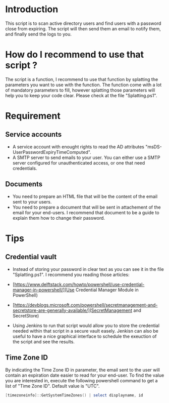 # Introduction

This script is to scan active directory users and find users with a password close from expiring.
The script will then send them an email to notify them, and finally send the logs to you.

# How do I recommend to use that script ?

The script is a function, I recommend to use that function by splatting the parameters you want to use with the function.
The function come with a lot of mandatory parameters to fill, however splatting those parameters will help you to keep your code clear.
Please check at the file "Splatting.ps1".


# Requirement

## Service accounts

* A service account with enought rights to read the AD attributes "msDS-UserPasswordExpiryTimeComputed".
* A SMTP server to send emails to your user. You can either use a SMTP server configured for unauthenticated access, or one that need credentials.

## Documents

* You need to prepare an HTML file that will be the content of the email sent to your users.
* You need to prepare a document that will be sent in attachement of the email for your end-users. I recommend that document to be a guide to explain them how to change their password.


# Tips 

## Credential vault

* Instead of storing your password in clear text as you can see it in the file "Splatting.ps1". I recommend you reading those articles:
*  [https://www.delftstack.com/howto/powershell/use-credential-manager-in-powershell/](Use Credential Manager Module in PowerShell)
*  [https://devblogs.microsoft.com/powershell/secretmanagement-and-secretstore-are-generally-available/](SecretManagement and SecretStore)

* Using Jenkins to run that script would allow you to store the credential needed within that script in a secure vault easely. Jenkisn can also be useful to have a nice graphical interface to schedule the exeuction of the script and see the results.

## Time Zone ID 

By indicating the Time Zone ID in parameter, the email sent to the user will contain an expiration date easier to read for your end-user.
To find the value you are interested in, execute the following powershell command to get a list of "Time Zone ID".
Default value is "UTC".

```powershell
[timezoneinfo]::GetSystemTimeZones() | select displayname, id
```

